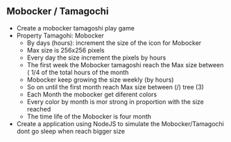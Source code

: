 ## Mobocker / Tamagochi

- Create a mobocker tamagoshi play game
- Property Tamagohi: Mobocker
  - By days (hours): increment the size of the icon for Mobocker
  - Max size is 256x256 pixels
  - Every day the size increment the pixels by hours
  - The first week the Mobocker tamagoshi reach the Max size between ( 1/4 of the total hours of the month
  - Mobocker keep growing the size weekly (by hours)
  - So on until the first month reach Max size between (/) tree (3)
  - Each Month the mobocker get diferent colors
  - Every color by month is mor strong in proportion with the size reached
  - The time life of the Mobocker is four month
- Create a application using NodeJS to simulate the Mobocker/Tamagochi dont go sleep when reach bigger size